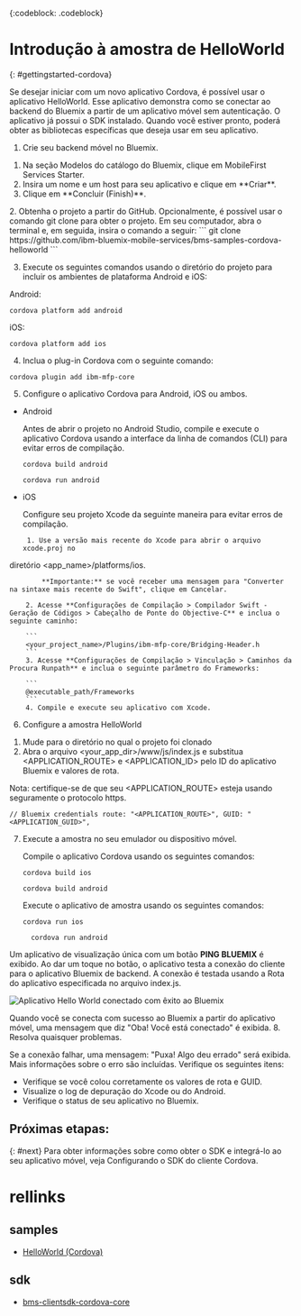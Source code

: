 <!-- Attribute definitions -->
{:codeblock: .codeblock}

# Introdução à amostra de HelloWorld
{: #gettingstarted-cordova}

Se desejar iniciar com um novo aplicativo Cordova, é possível usar o aplicativo HelloWorld. Esse aplicativo demonstra como se conectar ao backend do Bluemix a partir de um aplicativo móvel sem autenticação. O aplicativo já possui o SDK instalado. Quando você estiver pronto, poderá obter as bibliotecas específicas que deseja usar em seu aplicativo.

1. Crie seu backend móvel no Bluemix.
<ol>
	<li>Na seção Modelos do catálogo do Bluemix, clique em MobileFirst Services Starter.</li>
    	<li>Insira um nome e um host para seu aplicativo e clique em **Criar**.</li>
    	<li>Clique em **Concluir (Finish)**. </li>
</ol>
2. Obtenha o projeto a partir do GitHub. Opcionalmente, é possível usar o comando git clone para obter o projeto. Em seu
computador, abra o terminal e, em seguida, insira o comando a seguir:
```
git clone https://github.com/ibm-bluemix-mobile-services/bms-samples-cordova-helloworld
```

3. Execute os seguintes comandos usando o diretório do projeto para incluir os ambientes de plataforma Android e iOS:

Android:
```
cordova platform add android
```

iOS:
```
cordova platform add ios
```

4. Inclua o plug-in Cordova com o seguinte comando:
```
cordova plugin add ibm-mfp-core
```

5. Configure o aplicativo Cordova para Android, iOS ou ambos.

 * Android

	 Antes de abrir o projeto no Android Studio, compile e execute o aplicativo Cordova usando a interface da linha de comandos (CLI) para evitar erros de compilação.

	 ```
	 cordova build android
	 ```

	 ```
	 cordova run android
	 ```

 * iOS

	 Configure seu projeto Xcode da seguinte maneira para evitar erros de compilação.

	    1. Use a versão mais recente do Xcode para abrir o arquivo xcode.proj no
diretório &lt;app_name&gt;/platforms/ios.

			**Importante:** se você receber uma mensagem para "Converter na sintaxe mais recente do Swift", clique em Cancelar.

		2. Acesse **Configurações de Compilação > Compilador Swift - Geração de Códigos > Cabeçalho de Ponte do Objective-C** e inclua o seguinte caminho:

		```
		<your_project_name>/Plugins/ibm-mfp-core/Bridging-Header.h
		```
		3. Acesse **Configurações de Compilação > Vinculação > Caminhos da Procura Runpath** e inclua o seguinte parâmetro do Frameworks:

		```
		@executable_path/Frameworks
		```
		4. Compile e execute seu aplicativo com Xcode.

6. Configure a amostra HelloWorld
<ol>
	<li>Mude para o diretório no qual o projeto foi clonado</li>
	<li>Abra o arquivo &lt;your_app_dir&gt;/www/js/index.js e substitua &lt;APPLICATION_ROUTE&gt; e &lt;APPLICATION_ID&gt; pelo ID do aplicativo Bluemix e valores de rota.</li>
</ol>

Nota: certifique-se de que seu &lt;APPLICATION_ROUTE&gt; esteja usando seguramente o protocolo https.

```
// Bluemix credentials route: "<APPLICATION_ROUTE>", GUID: "<APPLICATION_GUID>",
```

7. Execute a amostra no seu emulador ou dispositivo móvel.

   Compile o aplicativo Cordova usando os seguintes comandos:
	 ```
	 cordova build ios
	 ```
	 ```
	 cordova build android
	 ```

   Execute o aplicativo de amostra usando os seguintes comandos:
	 ```
	 cordova run ios
	 ```
   ```
	 cordova run android
	 ```


Um aplicativo de visualização única com um botão **PING BLUEMIX** é exibido. Ao dar um toque no botão, o aplicativo testa a conexão do cliente para o aplicativo Bluemix de backend. A conexão é testada usando a Rota do aplicativo especificada no arquivo index.js.


![Aplicativo Hello World conectado com êxito ao Bluemix](images/yayconnected.jpg "Figura 1. Aplicativo Hello World conectado com êxito ao Bluemix")

Quando você se conecta com sucesso ao Bluemix a partir do aplicativo móvel, uma mensagem que diz "Oba! Você está conectado" é exibida.
8. Resolva quaisquer problemas.

<!--![Hello World application not connected to Bluemix](images/bummer_android.jpg "Figure 2. Hello World application not connected to Bluemix")-->

Se a conexão falhar, uma mensagem: "Puxa! Algo deu errado" será exibida. Mais informações sobre o erro são incluídas.
Verifique os seguintes itens:
 * Verifique se você colou corretamente os valores de
rota e GUID.
 * Visualize o log de depuração do Xcode ou do Android.
 * Verifique o status de seu aplicativo no Bluemix.

## Próximas etapas:
{: #next}
Para obter informações sobre como obter o SDK e integrá-lo ao seu aplicativo móvel, veja Configurando o SDK do cliente Cordova.

# rellinks

## samples
   * [HelloWorld (Cordova)](https://github.com/ibm-bluemix-mobile-services/bms-samples-cordova-helloworld)

## sdk
   * [bms-clientsdk-cordova-core](https://github.com/ibm-bluemix-mobile-services/bms-clientsdk-cordova-plugin-core)

<!--## api
   * [Core API](https://www.{DomainName}/docs/api/content/api/mobilefirst/cordova/core-api-doc/overview-summary.html)
-->

